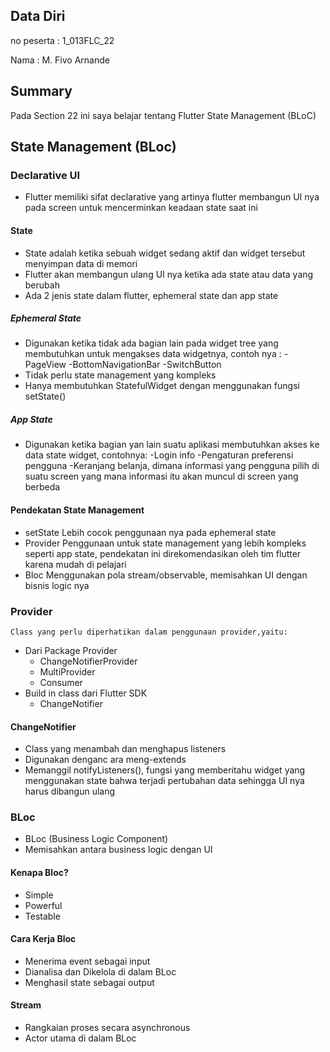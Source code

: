 ## Data Diri

no peserta : 1_013FLC_22

Nama : M. Fivo Arnande

## Summary
Pada Section 22 ini saya belajar tentang Flutter State Management (BLoC)

## State Management (BLoc)

### Declarative UI
* Flutter memiliki sifat declarative yang artinya flutter membangun UI nya pada screen untuk mencerminkan keadaan state saat ini
#### State
* State adalah ketika sebuah widget sedang aktif dan widget tersebut menyimpan data di memori
* Flutter akan membangun ulang UI nya ketika ada state atau data yang berubah
* Ada 2 jenis state dalam flutter, ephemeral state dan app state
##### Ephemeral State
* Digunakan ketika tidak ada bagian lain pada widget tree yang membutuhkan untuk mengakses data widgetnya, contoh nya :
-PageView
-BottomNavigationBar
-SwitchButton
* Tidak perlu state management yang kompleks
* Hanya membutuhkan StatefulWidget dengan menggunakan fungsi setState()
##### App State
* Digunakan ketika bagian yan lain suatu aplikasi membutuhkan akses ke data state widget, contohnya:
-Login info
-Pengaturan preferensi pengguna
-Keranjang belanja, dimana informasi yang pengguna pilih di suatu screen yang mana informasi itu akan muncul di screen yang berbeda
#### Pendekatan State Management
* setState
    Lebih cocok penggunaan nya pada ephemeral state
* Provider
    Penggunaan untuk state management yang lebih kompleks seperti app state, pendekatan ini direkomendasikan oleh tim flutter karena mudah di pelajari
* Bloc
    Menggunakan pola stream/observable, memisahkan UI dengan bisnis logic nya

### Provider
    Class yang perlu diperhatikan dalam penggunaan provider,yaitu:
* Dari Package Provider
    - ChangeNotifierProvider
    - MultiProvider
    - Consumer
* Build in class dari Flutter SDK
    - ChangeNotifier
#### ChangeNotifier
* Class yang menambah dan menghapus listeners
* Digunakan denganc ara meng-extends
* Memanggil notifyListeners(), fungsi yang memberitahu widget yang menggunakan state bahwa terjadi pertubahan data sehingga UI nya harus dibangun ulang

### BLoc
* BLoc (Business Logic Component)
* Memisahkan antara business logic dengan UI
#### Kenapa Bloc?
* Simple
* Powerful
* Testable
#### Cara Kerja Bloc
* Menerima event sebagai input
* Dianalisa dan Dikelola di dalam BLoc
* Menghasil state sebagai output
#### Stream
* Rangkaian proses secara asynchronous
* Actor utama di dalam BLoc